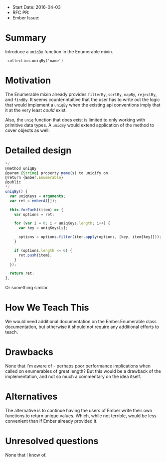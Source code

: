 - Start Date: 2016-04-03
- RFC PR:
- Ember Issue:

# Summary

Introduce a `uniqBy` function in the Enumerable mixin.

` collection.uniqBy('name')`

# Motivation

The Enumerable mixin already provides `filterBy`, `sortBy`, `mapBy`, `rejectBy`, and `findBy`. It seems counterintuitive that the user has to write out the logic that would implement a `uniqBy` when the existing api conventions imply that it at the very least *could* exist.

Also, the `uniq` function that does exist is limited to only working with primitive data types. A `uniqBy` would extend application of the method to cover objects as well.

# Detailed design

```js
*/
@method uniqBy
@param {String} property name(s) to uniqify on
@return {Ember.Enumerable}
@public
*/
uniqBy() {
  var uniqKeys = arguments;
  var ret = emberA([]);

  this.forEach((item) => {
    var options = ret;

    for (var i = 0; i < uniqKeys.length; i++) {
      var key = uniqKeys[i];

      options = options.filter(iter.apply(options, [key, item[key]]));
    }

    if (options.length <= 0) {
      ret.push(item);
    }
  });

  return ret;
},
```

Or something similar.
# How We Teach This

We would need additional documentation on the Ember.Enumerable class documentation, but otherwise it should not require any additional efforts to teach.

# Drawbacks

None that I'm aware of - perhaps poor performance implications when called on enumerables of great length? But this would be a drawback of the implementation, and not so much a commentary on the idea itself.

# Alternatives

The alternative is to continue having the users of Ember write their own functions to return unique values. Which, while not terrible, would be less convenient than if Ember already provided it.

# Unresolved questions

None that I know of.
